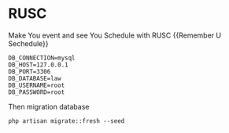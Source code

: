 # RUSC

Make You event and see You Schedule with RUSC {{Remember U Sechedule}}

    DB_CONNECTION=mysql
    DB_HOST=127.0.0.1
    DB_PORT=3306
    DB_DATABASE=law
    DB_USERNAME=root
    DB_PASSWORD=root
 
 Then migration database

    php artisan migrate::fresh --seed
